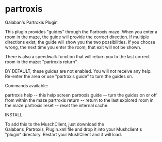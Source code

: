 # partroxis
Galaban's Partroxis Plugin

This plugin provides "guides" through the Partroxis maze.  When you enter a
room in the maze, the guide will provide the correct direction.  If multiple
directions exist, the guide will show you the two possibilities.  If you choose
wrong, the next time you enter the room, that exit will not be shown.

There is also a speedwalk function that will return you to the last correct
room in the maze:  "partroxis return"

   BY DEFAULT, these guides are not enabled. You will not receive any help.
Re-enter the area or use "partroxis guide" to turn the guides on.

Commands available:

partroxis help        -- this help screen
partroxis guide       -- turn the guides on or off from within the maze
partroxis return      -- return to the last explored room in the maze
partroxis reset       -- reset the internal cache.


INSTALL

To add this to the MuschClient, just download the Galabans_Partroxis_Plugin.xml file and drop it into your Mushclient's "plugin" directory. Restart your MushClient and it will load.
